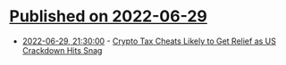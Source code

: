 # [Published on 2022-06-29](index.md)

* [2022-06-29, 21:30:00](https://news.slashdot.org/story/22/06/29/2019235/crypto-tax-cheats-likely-to-get-relief-as-us-crackdown-hits-snag?utm_source=rss1.0mainlinkanon&utm_medium=feed) - [Crypto Tax Cheats Likely to Get Relief as US Crackdown Hits Snag](https://news.slashdot.org/story/22/06/29/2019235/crypto-tax-cheats-likely-to-get-relief-as-us-crackdown-hits-snag?utm_source=rss1.0mainlinkanon&utm_medium=feed)
